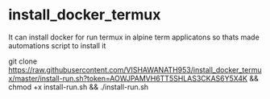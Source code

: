 # install_docker_termux
It can install docker for run termux in alpine term applicatons so thats made automations script to install it

git clone https://raw.githubusercontent.com/VISHAWANATH953/install_docker_termux/master/install-run.sh?token=AOWJPAMVH6TT5SHLAS3CKAS6Y5X4K && chmod +x install-run.sh  && ./install-run.sh
